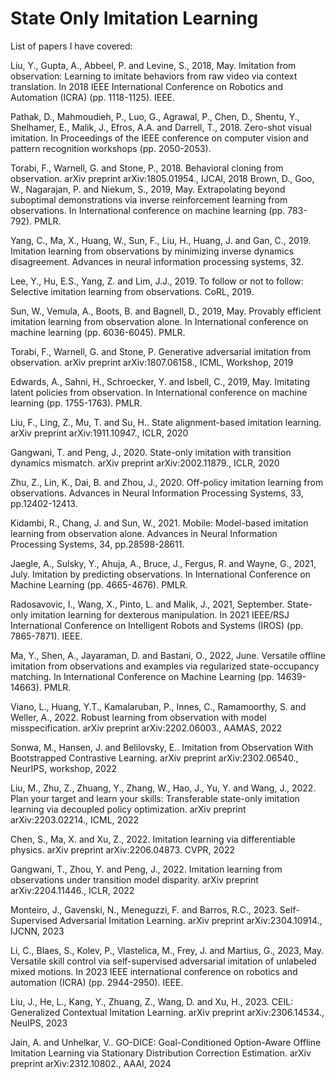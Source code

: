 # State Only Imitation Learning

List of papers I have covered:

Liu, Y., Gupta, A., Abbeel, P. and Levine, S., 2018, May. Imitation from observation: Learning to imitate behaviors from raw video via context translation. In 2018 IEEE International Conference on Robotics and Automation (ICRA) (pp. 1118-1125). IEEE.

Pathak, D., Mahmoudieh, P., Luo, G., Agrawal, P., Chen, D., Shentu, Y., Shelhamer, E., Malik, J., Efros, A.A. and Darrell, T., 2018. Zero-shot visual imitation. In Proceedings of the IEEE conference on computer vision and pattern recognition workshops (pp. 2050-2053).

Torabi, F., Warnell, G. and Stone, P., 2018. Behavioral cloning from observation. arXiv preprint arXiv:1805.01954., IJCAI, 2018
Brown, D., Goo, W., Nagarajan, P. and Niekum, S., 2019, May. Extrapolating beyond suboptimal demonstrations via inverse reinforcement learning from observations. In International conference on machine learning (pp. 783-792). PMLR.

Yang, C., Ma, X., Huang, W., Sun, F., Liu, H., Huang, J. and Gan, C., 2019. Imitation learning from observations by minimizing inverse dynamics disagreement. Advances in neural information processing systems, 32.

Lee, Y., Hu, E.S., Yang, Z. and Lim, J.J., 2019. To follow or not to follow: Selective imitation learning from observations. CoRL, 2019.

Sun, W., Vemula, A., Boots, B. and Bagnell, D., 2019, May. Provably efficient imitation learning from observation alone. In International conference on machine learning (pp. 6036-6045). PMLR.

Torabi, F., Warnell, G. and Stone, P. Generative adversarial imitation from observation. arXiv preprint arXiv:1807.06158., ICML, Workshop, 2019

Edwards, A., Sahni, H., Schroecker, Y. and Isbell, C., 2019, May. Imitating latent policies from observation. In International conference on machine learning (pp. 1755-1763). PMLR.

Liu, F., Ling, Z., Mu, T. and Su, H.. State alignment-based imitation learning. arXiv preprint arXiv:1911.10947., ICLR, 2020

Gangwani, T. and Peng, J., 2020. State-only imitation with transition dynamics mismatch. arXiv preprint arXiv:2002.11879., ICLR, 2020

Zhu, Z., Lin, K., Dai, B. and Zhou, J., 2020. Off-policy imitation learning from observations. Advances in Neural Information Processing Systems, 33, pp.12402-12413.

Kidambi, R., Chang, J. and Sun, W., 2021. Mobile: Model-based imitation learning from observation alone. Advances in Neural Information Processing Systems, 34, pp.28598-28611.

Jaegle, A., Sulsky, Y., Ahuja, A., Bruce, J., Fergus, R. and Wayne, G., 2021, July. Imitation by predicting observations. In International Conference on Machine Learning (pp. 4665-4676). PMLR.

Radosavovic, I., Wang, X., Pinto, L. and Malik, J., 2021, September. State-only imitation learning for dexterous manipulation. In 2021 IEEE/RSJ International Conference on Intelligent Robots and Systems (IROS) (pp. 7865-7871). IEEE.

Ma, Y., Shen, A., Jayaraman, D. and Bastani, O., 2022, June. Versatile offline imitation from observations and examples via regularized state-occupancy matching. In International Conference on Machine Learning (pp. 14639-14663). PMLR.

Viano, L., Huang, Y.T., Kamalaruban, P., Innes, C., Ramamoorthy, S. and Weller, A., 2022. Robust learning from observation with model misspecification. arXiv preprint arXiv:2202.06003., AAMAS, 2022

Sonwa, M., Hansen, J. and Belilovsky, E.. Imitation from Observation With Bootstrapped Contrastive Learning. arXiv preprint arXiv:2302.06540., NeurIPS, workshop, 2022

Liu, M., Zhu, Z., Zhuang, Y., Zhang, W., Hao, J., Yu, Y. and Wang, J., 2022. Plan your target and learn your skills: Transferable state-only imitation learning via decoupled policy optimization. arXiv preprint arXiv:2203.02214., ICML, 2022

Chen, S., Ma, X. and Xu, Z., 2022. Imitation learning via differentiable physics. arXiv preprint arXiv:2206.04873. CVPR, 2022

Gangwani, T., Zhou, Y. and Peng, J., 2022. Imitation learning from observations under transition model disparity. arXiv preprint arXiv:2204.11446., ICLR, 2022

Monteiro, J., Gavenski, N., Meneguzzi, F. and Barros, R.C., 2023. Self-Supervised Adversarial Imitation Learning. arXiv preprint arXiv:2304.10914., IJCNN, 2023

Li, C., Blaes, S., Kolev, P., Vlastelica, M., Frey, J. and Martius, G., 2023, May. Versatile skill control via self-supervised adversarial imitation of unlabeled mixed motions. In 2023 IEEE international conference on robotics and automation (ICRA) (pp. 2944-2950). IEEE.

Liu, J., He, L., Kang, Y., Zhuang, Z., Wang, D. and Xu, H., 2023. CEIL: Generalized Contextual Imitation Learning. arXiv preprint arXiv:2306.14534., NeuIPS, 2023

Jain, A. and Unhelkar, V.. GO-DICE: Goal-Conditioned Option-Aware Offline Imitation Learning via Stationary Distribution Correction Estimation. arXiv preprint arXiv:2312.10802., AAAI, 2024
